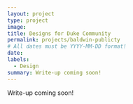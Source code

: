 ```yaml
---
layout: project
type: project
image:
title: Designs for Duke Community
permalink: projects/baldwin-publicty
# All dates must be YYYY-MM-DD format!
date:
labels:
  - Design
summary: Write-up coming soon!
---
```

<p>Write-up coming soon!</p>
